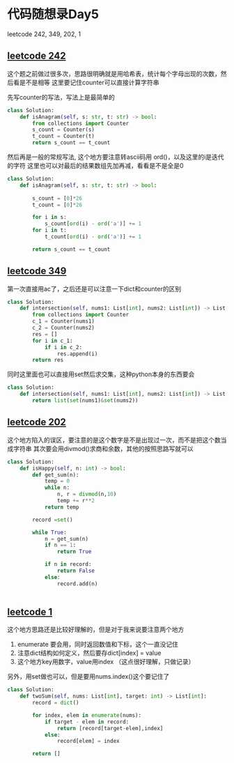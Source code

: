 
# 代码随想录Day5

leetcode 242, 349, 202, 1

## [leetcode 242](https://leetcode.com/problems/valid-anagram/description/)

这个题之前做过很多次，思路很明确就是用哈希表，统计每个字母出现的次数，然后看是不是相等
这里要记住counter可以直接计算字符串

先写counter的写法，写法上是最简单的

```Python
class Solution:
    def isAnagram(self, s: str, t: str) -> bool:
        from collections import Counter
        s_count = Counter(s)
        t_count = Counter(t)
        return s_count == t_count

```

然后再是一般的常规写法, 这个地方要注意转ascii码用 ord()，以及这里的i是迭代的字符
这里也可以对最后的结果数组先加再减，看看是不是全是0

```Python
class Solution:
    def isAnagram(self, s: str, t: str) -> bool:
        
        s_count = [0]*26
        t_count = [0]*26

        for i in s:
            s_count[ord(i) - ord('a')] += 1
        for i in t:
            t_count[ord(i) - ord('a')] += 1

        return s_count == t_count
```



## [leetcode 349](https://leetcode.com/problems/intersection-of-two-arrays/description/)

第一次直接用ac了，之后还是可以注意一下dict和counter的区别

```Python
class Solution:
    def intersection(self, nums1: List[int], nums2: List[int]) -> List[int]:
        from collections import Counter
        c_1 = Counter(nums1)
        c_2 = Counter(nums2)
        res = []
        for i in c_1:
            if i in c_2:
                res.append(i)
        return res
```

同时这里面也可以直接用set然后求交集，这种python本身的东西要会

```Python
class Solution:
    def intersection(self, nums1: List[int], nums2: List[int]) -> List[int]:
        return list(set(nums1)&set(nums2))

```

## [leetcode 202](https://leetcode.com/problems/happy-number/description/)

这个地方陷入的误区，要注意的是这个数字是不是出现过一次，而不是把这个数当成字符串
其次要会用divmod()求商和余数，其他的按照思路写就可以

```Python
class Solution:
    def isHappy(self, n: int) -> bool:
        def get_sum(n):
            temp = 0 
            while n:
                n, r = divmod(n,10)
                temp += r**2
            return temp

        record =set()

        while True:
            n = get_sum(n)
            if n == 1:
                return True

            if n in record:
                return False
            else:
                record.add(n)
        
```
## [leetcode 1](https://leetcode.com/problems/happy-number/description/)

这个地方思路还是比较好理解的，但是对于我来说要注意两个地方
1. enumerate 要会用，同时返回数值和下标，这个一直没记住
2. 注意dict结构如何定义，然后要存dict[index] = value
3. 这个地方key用数字，value用index （这点很好理解，只做记录）

另外，用set做也可以，但是要用nums.index()这个要记住了
   
```Python 
class Solution:
    def twoSum(self, nums: List[int], target: int) -> List[int]:
        record = dict()

        for index, elem in enumerate(nums):
            if target - elem in record:
                return [record[target-elem],index]
            else:
                record[elem] = index

        return []
```            


